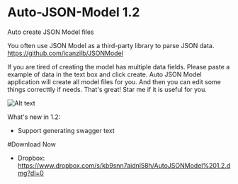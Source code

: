 # Auto-JSON-Model 1.2
Auto create JSON Model files

You often use JSON Model as a third-party library to parse JSON data.
https://github.com/icanzilb/JSONModel

If you are tired of creating the model has multiple data fields. Please paste a example of data in the text box and click create. Auto JSON Model application will create all model files for you. And then you can edit some things correcttly if needs.
That's great! Star me if it is useful for you.

![Alt text](http://i.imgur.com/SYYMxi7b.png "JSON Model")

What's new in 1.2:
- Support generating swagger text

#Download Now
+ Dropbox: https://www.dropbox.com/s/kb9snn7aidnl58h/AutoJSONModel%201.2.dmg?dl=0
